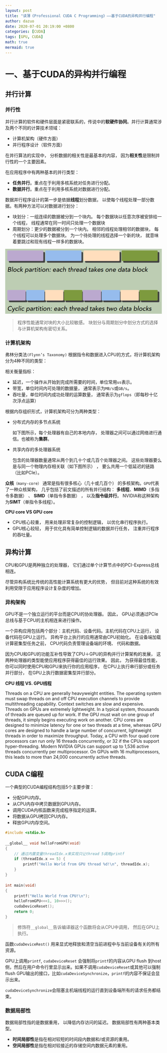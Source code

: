 ```yaml
---
layout: post
title: "读薄《Professional CUDA C Programming》——基于CUDA的异构并行编程"
author: dazuo
date: 2020-07-01 20:19:00 +0800
categories: [CUDA]
tags: [GPU, CUDA]
math: true
mermaid: true
---
```


# 一、基于CUDA的异构并行编程

## 并行计算

### 并行性

并行计算的软件和硬件层面是紧密联系的，传说中的**软硬件协同**。并行计算通常涉及两个不同的计算技术领域：

- 计算机架构（硬件方面）
- 并行程序设计（软件方面）

在并行算法的实现中， 分析数据的相关性是最基本的内容， 因为**相关性**是限制并行性的一个主要因素。

在应用程序中有两种基本的并行类型：

- **任务并行**。重点在于利用多核系统对任务进行分配。
- **数据并行**。重点在于利用多核系统对数据进行分配。

数据并行程序设计的第一步是依据**线程**划分数据， 以使每个线程处理一部分数据。有两种方法可以对数据进行划分：

- 块划分：一组连续的数据被分到一个块内。 每个数据块以任意次序被安排给一个线程， 线程通常在同一时间只处理一个数据块
- 周期划分：更少的数据被分到一个块内。 相邻的线程处理相邻的数据块， 每个线程可以处理多个数据块。
  为一个待处理的线程选择一个新的块， 就意味着要跳过和现有线程一样多的数据块。

![data_partitions](../../img/professional-cuda-c-programming/chap01/data_partitions.png?raw=true)


> 程序性能通常对块的大小比较敏感。 块划分与周期划分中划分方式的选择与计算机架构有密切关系。 

### 计算机架构

弗林分类法`(Flynn’s Taxonomy)` 根据指令和数据进入CPU的方式，将计算机架构分为4种不同的类型：



相关衡量指标：

* 延迟，一个操作从开始到完成所需要的时间，单位常用`us`表示。
* 带宽，单位时间内可处理的数据量， 通常表示为`MB/s`或`GB/s`。
* 吞吐量，单位时间内成功处理的运算数量， 通常表示为`gflops`（即每秒十亿次浮点运算）

根据内存组织形式，计算机架构可分为两种类型：

* 分布式内存的多节点系统

  如下图所示，每个处理器有自己的本地内存， 处理器之间可以通过网络进行通信。也被称为**集群**。

* 共享内存的多处理器系统

  包含的处理器数量通常从两个到几十个或几百个处理器之间。 这些处理器要么是与同一个物理内存相关联（如下图所示） ， 要么共用一个低延迟的链路（比如PCIe）。


**众核**`（many-core）` 通常是指有很多核心（几十或几百个） 的多核架构。`GPU`代表了一种众核架构， 几乎包括了前文描述的所有并行结构： **多线程**、**MIMD**（多指令多数据） 、 **SIMD**（单指令多数据） ， 以及**指令级并行**。 NVIDIA称这种架构为**SIMT**（单指令多线程）。



**CPU core VS GPU core**

- CPU核心较重， 用来处理非常复杂的控制逻辑， 以优化串行程序执行。
- GPU核心较轻， 用于优化具有简单控制逻辑的数据并行任务， 注重并行程序的吞吐量。



## 异构计算

CPU和GPU是两种独立的处理器， 它们通过单个计算节点中的PCI-Express总线相连。

尽管异构系统比传统的高性能计算系统有更大的优势， 但目前对这种系统的有效利用受限于应用程序设计复杂度的增加。

### 异构架构

GPU不是一个独立运行的平台而是CPU的协处理器。 因此， GPU必须通过PCIe总线与基于CPU的主机相连来进行操作。

一个异构应用包括两个部分：主机代码、设备代码。主机代码在CPU上运行， 设备代码在GPU上运行。 异构平台上执行的应用通常由CPU初始化。 在设备端加载计算密集型任务之前， CPU代码负责管理设备端的环境、 代码和数据。

因为CPU和GPU的功能互补性导致了CPU＋GPU的异构并行计算架构的发展， 这两种处理器的类型能使应用程序获得最佳的运行效果。 因此， 为获得最佳性能， 你可以同时使用CPU和GPU来执行你的应用程序， 在CPU上执行串行部分或任务并行部分， 在GPU上执行数据密集型并行部分。



**CPU 线程 VS. GPU线程**

Threads on a CPU are generally heavyweight entities. The operating system must swap threads on and off CPU execution channels to provide multithreading capability. Context switches are slow and expensive.
Threads on GPUs are extremely lightweight. In a typical system, thousands of threads are queued up for work. If the GPU must wait on one group of threads, it simply begins executing work on another.
CPU cores are designed to minimize latency for one or two threads at a time, whereas GPU cores are designed to handle a large number of concurrent, lightweight threads in order to maximize throughput.
Today, a CPU with four quad core processors can run only 16 threads concurrently, or 32 if the CPUs support hyper-threading.
Modern NVIDIA GPUs can support up to 1,536 active threads concurrently per multiprocessor. On GPUs with 16 multiprocessors, this leads to more than 24,000 concurrently active threads.

## CUDA C编程

一个典型的CUDA编程结构包括5个主要步骤：

- 分配GPU内存。
- 从CPU内存中拷贝数据到GPU内存。
- 调用CUDA内核函数来完成程序指定的运算。
- 将数据从GPU拷回CPU内存。
- 释放GPU内存空间。

```cpp
#include <stdio.h>

__global__ void helloFromGPU(void)
{
    // 通过内置变量threadIdx.x来实现只让thread 5调用printf
	if (threadIdx.x == 5) {
		printf("Hello World from GPU thread %d!\n", threadIdx.x);
	}
}

int main(void)
{
	printf("Hello World from CPU!\n");
	helloFromGPU<<<1, 10>>>();
	cudaDeviceReset();
	return 0;
}
```

> 修饰符`__global__`告诉编译器这个函数将会从CPU中调用， 然后在GPU上执行。

函数`cudaDeviceRest()` 用来显式地释放和清空当前进程中与当前设备有关的所有资源。 

GPU上调用`printf`, `cudaDeviceReset` 会强制将`printf`的内容从GPU flush 到host侧，然后在用户命令行里显示出来。如果不调用`cudaDeviceReset`或其他可以强制flush GPU输出的接口，比如`cudaDeviceSynchronize`，`printf`的内容不保证会显示出来。

`cudaDeviceSynchronize`会阻塞主机端线程的运行直到设备端所有的请求任务都结束。



### 数据局部性

数据局部性指的是数据重用， 以降低内存访问的延迟。 数据局部性有两种基本类型。 

- **时间局部性**是指在相对较短的时间段内数据和/或资源的重用。
-  **空间局部性**是指在相对较接近的存储空间内数据元素的重用。 
